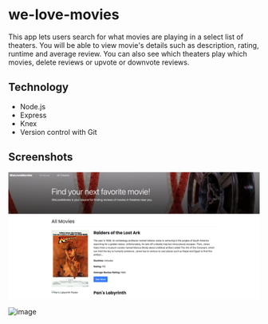 # we-love-movies

This app lets users search for what movies are playing in a select list of theaters.  You will be able to view movie's details such as description, rating, runtime and average review.  You can also see which theaters play which movies, delete reviews or upvote or downvote reviews.


## Technology

- Node.js
- Express 
- Knex 
- Version control with Git

## Screenshots

![image](https://github.com/StevenVicino/we-love-movies/blob/main/src/images/all-movies-image.png)

![image](https://github.com/StevenVicino/we-love-movies/blob/main/src/images/all-theaters-image.png)
